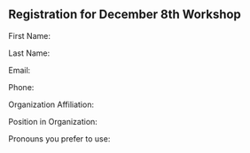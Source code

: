 ## Registration for December 8th Workshop

First Name:

Last Name:

Email:

Phone:

Organization Affiliation:

Position in Organization:

Pronouns you prefer to use: